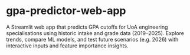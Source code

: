 # gpa-predictor-web-app
A Streamlit web app that predicts GPA cutoffs for UoA engineering specialisations using historic intake and grade data (2019–2025). Explore trends, compare ML models, and test future scenarios (e.g. 2026) with interactive inputs and feature importance insights.
